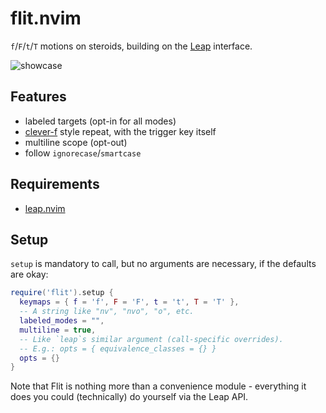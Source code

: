 # flit.nvim

`f`/`F`/`t`/`T` motions on steroids, building on the
[Leap](https://github.com/ggandor/leap.nvim) interface.

![showcase](../media/showcase.gif?raw=true)

## Features

* labeled targets (opt-in for all modes)
* [clever-f](https://github.com/rhysd/clever-f.vim) style repeat, with the
  trigger key itself
* multiline scope (opt-out)
* follow `ignorecase`/`smartcase`

## Requirements

* [leap.nvim](https://github.com/ggandor/leap.nvim)

## Setup

`setup` is mandatory to call, but no arguments are necessary, if the defaults
are okay:

```lua
require('flit').setup {
  keymaps = { f = 'f', F = 'F', t = 't', T = 'T' },
  -- A string like "nv", "nvo", "o", etc.
  labeled_modes = "",
  multiline = true,
  -- Like `leap`s similar argument (call-specific overrides).
  -- E.g.: opts = { equivalence_classes = {} }
  opts = {}
}
```

Note that Flit is nothing more than a convenience module - everything it does
you could (technically) do yourself via the Leap API.
